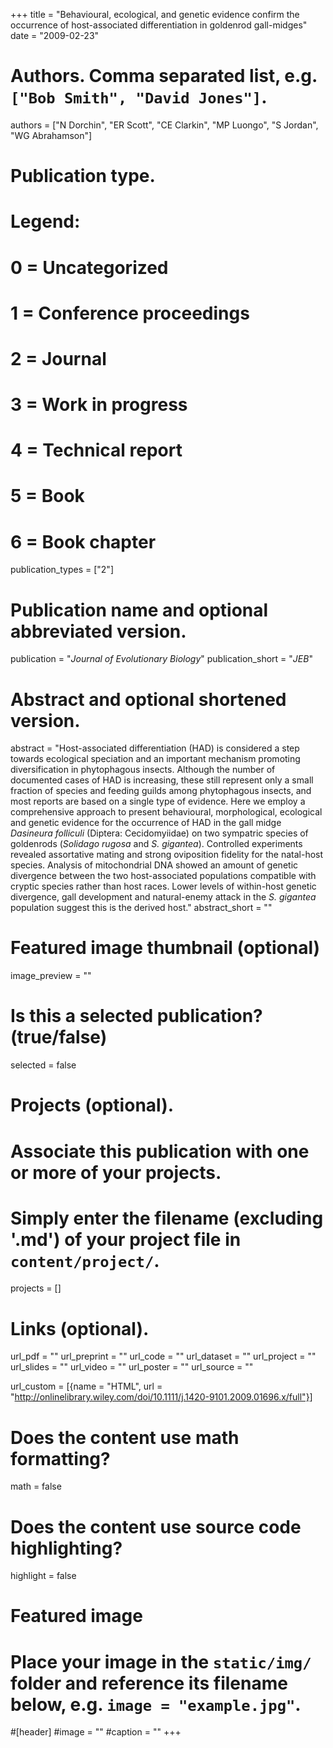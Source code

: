 +++
title = "Behavioural, ecological, and genetic evidence confirm the occurrence of host-associated
  differentiation in goldenrod gall-midges"
date = "2009-02-23"

# Authors. Comma separated list, e.g. `["Bob Smith", "David Jones"]`.
authors = ["N Dorchin", "ER Scott", "CE Clarkin", "MP Luongo", "S Jordan", "WG Abrahamson"]

# Publication type.
# Legend:
# 0 = Uncategorized
# 1 = Conference proceedings
# 2 = Journal
# 3 = Work in progress
# 4 = Technical report
# 5 = Book
# 6 = Book chapter
publication_types = ["2"]

# Publication name and optional abbreviated version.
publication = "*Journal of Evolutionary Biology*"
publication_short = "*JEB*"

# Abstract and optional shortened version.
abstract = "Host-associated differentiation (HAD) is considered a step towards ecological speciation and an important mechanism promoting diversification in phytophagous insects. Although the number of documented cases of HAD is increasing, these still represent only a small fraction of species and feeding guilds among phytophagous insects, and most reports are based on a single type of evidence. Here we employ a comprehensive approach to present behavioural, morphological, ecological and genetic evidence for the occurrence of HAD in the gall midge *Dasineura folliculi* (Diptera: Cecidomyiidae) on two sympatric species of goldenrods (*Solidago rugosa* and *S. gigantea*). Controlled experiments revealed assortative mating and strong oviposition fidelity for the natal-host species. Analysis of mitochondrial DNA showed an amount of genetic divergence between the two host-associated populations compatible with cryptic species rather than host races. Lower levels of within-host genetic divergence, gall development and natural-enemy attack in the *S. gigantea* population suggest this is the derived host."
abstract_short = ""

# Featured image thumbnail (optional)
image_preview = ""

# Is this a selected publication? (true/false)
selected = false

# Projects (optional).
#   Associate this publication with one or more of your projects.
#   Simply enter the filename (excluding '.md') of your project file in `content/project/`.
projects = []

# Links (optional).
url_pdf = ""
url_preprint = ""
url_code = ""
url_dataset = ""
url_project = ""
url_slides = ""
url_video = ""
url_poster = ""
url_source = ""

url_custom = [{name = "HTML", url = "http://onlinelibrary.wiley.com/doi/10.1111/j.1420-9101.2009.01696.x/full"}]

# Does the content use math formatting?
math = false

# Does the content use source code highlighting?
highlight = false

# Featured image
# Place your image in the `static/img/` folder and reference its filename below, e.g. `image = "example.jpg"`.
#[header]
#image = ""
#caption = ""
+++
